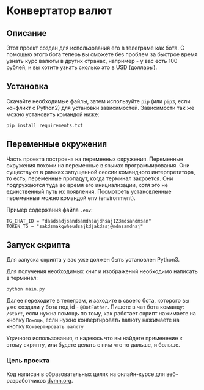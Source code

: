 # Конвертатор валют


## Описание
Этот проект создан для использования его в телеграме как бота. С помощью этого бота теперь вы сможете без проблем за быстрое время узнать курс валюты в других странах, например - у вас есть 100 рублей, и вы хотите узнать сколько это в USD (доллары).


## Установка

Скачайте необходимые файлы, затем используйте ```pip``` (или ```pip3```, если конфликт с Python2) для установки зависимостей. Зависимости так же можно установить командой ниже:



```
pip install requirements.txt
```


## Переменные окружения
Часть проекта построена на переменных окружения. Переменные окружения похожи на переменные в языках программирования. Они существуют в рамках запущенной сессии командного интерпретатора, то есть, переменные пропадут, когда терминал закроется. Они подгружаются туда во время его инициализации, хотя это не единственный путь их появления.
Посмотреть установленные переменные можно командой env (environment).

Пример содержания файла `.env`:


```
TG_CHAT_ID = "dasdsadjsandsamdnsajdhsaj123mdsandmsan"
TOKEN_TG = "sakdsmakqwheudsajkdjakdasj@mdnsamdnaj"
```


## Запуск скрипта

Для запуска скрипта у вас уже должен быть установлен Python3.

Для получения необходимых книг и изображений необходимо написать в терминал:

```
python main.py 
```

Далее переходите в телеграм, и заходите в своего бота, которого вы уже создали у бота под id - ```@BotFather```. Пишете в чат бота команду:  ```/start```, если нужна помощь по тому, как работает скрипт нажимаете на кнопку ```Помощь```, если нужно конвертировать валюту нажимаете на кнопку ```Конвертировать валюту```


Удачного использования, я надеюсь что вы найдете применение к этому скрипту, или будете делать с ним что то дальше, и больше.


### Цель проекта

Код написан в образовательных целях на онлайн-курсе для веб-разработчиков [dvmn.org](https://dvmn.org/).
